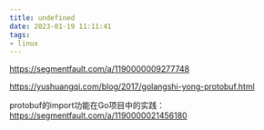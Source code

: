 ```yaml
---
title: undefined
date: 2023-01-19 11:11:41
tags:
- linux
---
```


https://segmentfault.com/a/1190000009277748

https://yushuangqi.com/blog/2017/golangshi-yong-protobuf.html

protobuf的import功能在Go项目中的实践：https://segmentfault.com/a/1190000021456180

